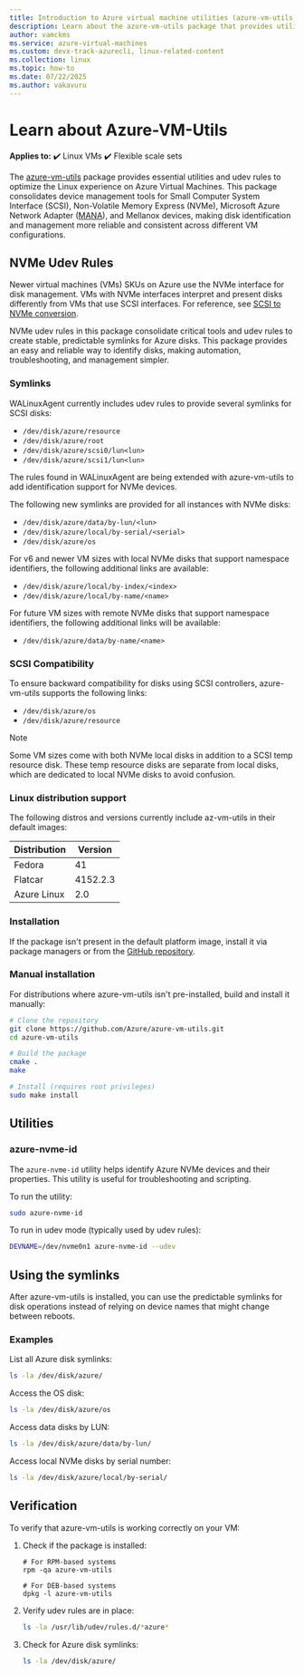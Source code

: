 ```yaml
---
title: Introduction to Azure virtual machine utilities (azure-vm-utils)
description: Learn about the azure-vm-utils package that provides utilities and udev rules for an optimal Linux experience on Azure VMs
author: vamckms
ms.service: azure-virtual-machines
ms.custom: devx-track-azurecli, linux-related-content
ms.collection: linux
ms.topic: how-to
ms.date: 07/22/2025
ms.author: vakavuru
---
```


# Learn about Azure-VM-Utils

**Applies to:** :heavy_check_mark: Linux VMs :heavy_check_mark: Flexible scale sets 

The [azure-vm-utils](https://github.com/Azure/azure-vm-utils) package provides essential utilities and udev rules to optimize the Linux experience on Azure Virtual Machines. This package consolidates device management tools for Small Computer System Interface (SCSI), Non-Volatile Memory Express (NVMe), Microsoft Azure Network Adapter ([MANA](/azure/virtual-network/accelerated-networking-mana-overview)), and Mellanox devices, making disk identification and management more reliable and consistent across different VM configurations.

## NVMe Udev Rules

Newer virtual machines (VMs) SKUs on Azure use the NVMe interface for disk management. VMs with NVMe interfaces interpret and present disks differently from VMs that use SCSI interfaces. For reference, see [SCSI to NVMe conversion](/azure/virtual-machines/nvme-linux#scsi-vs-nvme). 

NVMe udev rules in this package consolidate critical tools and udev rules to create stable, predictable symlinks for Azure disks. This package provides an easy and reliable way to identify disks, making automation, troubleshooting, and management simpler.

### Symlinks

WALinuxAgent currently includes udev rules to provide several symlinks for SCSI disks:

- `/dev/disk/azure/resource`
- `/dev/disk/azure/root`
- `/dev/disk/azure/scsi0/lun<lun>`
- `/dev/disk/azure/scsi1/lun<lun>`

The rules found in WALinuxAgent are being extended with azure-vm-utils to add identification support for NVMe devices.

The following new symlinks are provided for all instances with NVMe disks:

- `/dev/disk/azure/data/by-lun/<lun>`
- `/dev/disk/azure/local/by-serial/<serial>`
- `/dev/disk/azure/os`

For v6 and newer VM sizes with local NVMe disks that support namespace identifiers, the following additional links are available:

- `/dev/disk/azure/local/by-index/<index>`
- `/dev/disk/azure/local/by-name/<name>`

For future VM sizes with remote NVMe disks that support namespace identifiers, the following additional links will be available:

- `/dev/disk/azure/data/by-name/<name>`

### SCSI Compatibility

To ensure backward compatibility for disks using SCSI controllers, azure-vm-utils supports the following links:

- `/dev/disk/azure/os`
- `/dev/disk/azure/resource`

> [!NOTE]
> Some VM sizes come with both NVMe local disks in addition to a SCSI temp resource disk. These temp resource disks are separate from local disks, which are dedicated to local NVMe disks to avoid confusion.

### Linux distribution support

The following distros and versions currently include az-vm-utils in their default images:

| Distribution | Version |
|--------|---------|
| Fedora | 41 |
| Flatcar | 4152.2.3 |
| Azure Linux | 2.0 |

### Installation

If the package isn't present in the default platform image, install it via package managers or from the [GitHub repository](https://github.com/Azure/azure-vm-utils).

### Manual installation

For distributions where azure-vm-utils isn't pre-installed, build and install it manually:

```bash
# Clone the repository
git clone https://github.com/Azure/azure-vm-utils.git
cd azure-vm-utils

# Build the package
cmake .
make

# Install (requires root privileges)
sudo make install
```

## Utilities

### azure-nvme-id

The `azure-nvme-id` utility helps identify Azure NVMe devices and their properties. This utility is useful for troubleshooting and scripting.

To run the utility:

```bash
sudo azure-nvme-id
```

To run in udev mode (typically used by udev rules):

```bash
DEVNAME=/dev/nvme0n1 azure-nvme-id --udev
```

## Using the symlinks

After azure-vm-utils is installed, you can use the predictable symlinks for disk operations instead of relying on device names that might change between reboots.

### Examples

List all Azure disk symlinks:

```bash
ls -la /dev/disk/azure/
```

Access the OS disk:

```bash
ls -la /dev/disk/azure/os
```

Access data disks by LUN:

```bash
ls -la /dev/disk/azure/data/by-lun/
```

Access local NVMe disks by serial number:

```bash
ls -la /dev/disk/azure/local/by-serial/
```

## Verification

To verify that azure-vm-utils is working correctly on your VM:

1. Check if the package is installed:
   
   ```bashhttps://microsoft-ce-csi.acrolinx.cloud/api/v1/checking/scorecards/6bbc580d-afe2-4890-ab90-5374159a494f
   # For RPM-based systems
   rpm -qa azure-vm-utils
   
   # For DEB-based systems
   dpkg -l azure-vm-utils
   ```

1. Verify udev rules are in place:
   
   ```bash
   ls -la /usr/lib/udev/rules.d/*azure*
   ```

1. Check for Azure disk symlinks:
   
   ```bash
   ls -la /dev/disk/azure/
   ```